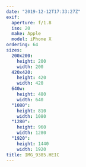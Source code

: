 ```yaml
---
date: "2019-12-12T17:33:27Z"
exif:
  aperture: f/1.8
  iso: 20
  make: Apple
  model: iPhone X
ordering: 64
sizes:
  200x200:
    height: 200
    width: 200
  420x420:
    height: 420
    width: 420
  640w:
    height: 480
    width: 640
  "1080":
    height: 810
    width: 1080
  "1280":
    height: 960
    width: 1280
  "1920":
    height: 1440
    width: 1920
title: IMG_9385.HEIC
---
```

